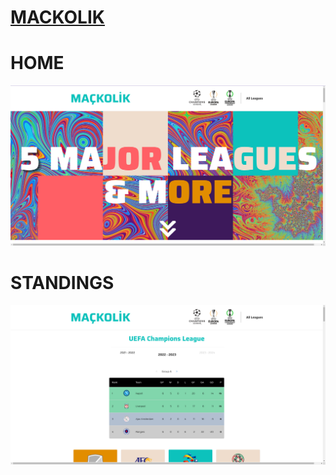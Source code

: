 # [MACKOLIK](https://y4nci.github.io/mackolik)

# HOME
![Home](src/assets/images/screenshot-home.png) 

# STANDINGS
![Standings](src/assets/images/screenshot-standings.png)

